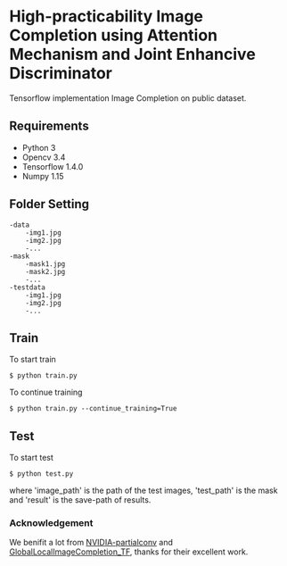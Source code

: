 # High-practicability Image Completion using Attention Mechanism and Joint Enhancive Discriminator

Tensorflow implementation Image Completion on public dataset.  

## Requirements

* Python 3
* Opencv 3.4
* Tensorflow 1.4.0
* Numpy 1.15

## Folder Setting

```
-data
    -img1.jpg
    -img2.jpg
    -...
-mask 
    -mask1.jpg
    -mask2.jpg
    -...
-testdata
    -img1.jpg
    -img2.jpg
    -...
```

## Train

To start train

```
$ python train.py
```

To continue training  

```
$ python train.py --continue_training=True
```

## Test  

To start test 

```
$ python test.py
```
where 'image_path' is the path of the test images, 'test_path' is the mask and 'result' is the save-path of results.

### Acknowledgement

We benifit a lot from [NVIDIA-partialconv](https://github.com/NVIDIA/partialconv) and [GlobalLocalImageCompletion_TF](https://github.com/shinseung428/GlobalLocalImageCompletion_TF), thanks for their excellent work.

